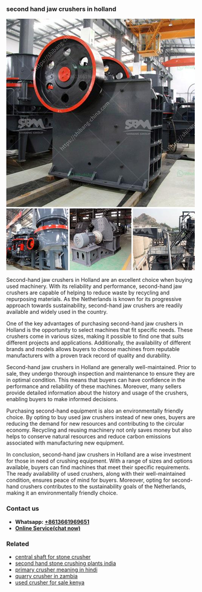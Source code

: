 <h3>second hand jaw crushers in holland</h3><img src='1708663614.jpg' alt=''><p>Second-hand jaw crushers in Holland are an excellent choice when buying used machinery. With its reliability and performance, second-hand jaw crushers are capable of helping to reduce waste by recycling and repurposing materials. As the Netherlands is known for its progressive approach towards sustainability, second-hand jaw crushers are readily available and widely used in the country.</p><p>One of the key advantages of purchasing second-hand jaw crushers in Holland is the opportunity to select machines that fit specific needs. These crushers come in various sizes, making it possible to find one that suits different projects and applications. Additionally, the availability of different brands and models allows buyers to choose machines from reputable manufacturers with a proven track record of quality and durability.</p><p>Second-hand jaw crushers in Holland are generally well-maintained. Prior to sale, they undergo thorough inspection and maintenance to ensure they are in optimal condition. This means that buyers can have confidence in the performance and reliability of these machines. Moreover, many sellers provide detailed information about the history and usage of the crushers, enabling buyers to make informed decisions.</p><p>Purchasing second-hand equipment is also an environmentally friendly choice. By opting to buy used jaw crushers instead of new ones, buyers are reducing the demand for new resources and contributing to the circular economy. Recycling and reusing machinery not only saves money but also helps to conserve natural resources and reduce carbon emissions associated with manufacturing new equipment.</p><p>In conclusion, second-hand jaw crushers in Holland are a wise investment for those in need of crushing equipment. With a range of sizes and options available, buyers can find machines that meet their specific requirements. The ready availability of used crushers, along with their well-maintained condition, ensures peace of mind for buyers. Moreover, opting for second-hand crushers contributes to the sustainability goals of the Netherlands, making it an environmentally friendly choice.</p><h3>Contact us</h3><ul><li><strong>Whatsapp:&nbsp;<a href="https://wa.me/8613661969651">+8613661969651</a></strong></li><li><a href="https://swt.shibang-china.com/?git&amp;zhl&amp;second hand jaw crushers in holland"><strong>Online Service(chat now)</strong></a></li></ul><h3>Related</h3><ul><li><a href='central shaft for stone crusher.md'>central shaft for stone crusher</a></li><li><a href='second hand stone crushing plants india.md'>second hand stone crushing plants india</a></li><li><a href='primary crusher meaning in hindi.md'>primary crusher meaning in hindi</a></li><li><a href='quarry crusher in zambia.md'>quarry crusher in zambia</a></li><li><a href='used crusher for sale kenya.md'>used crusher for sale kenya</a></li></ul>